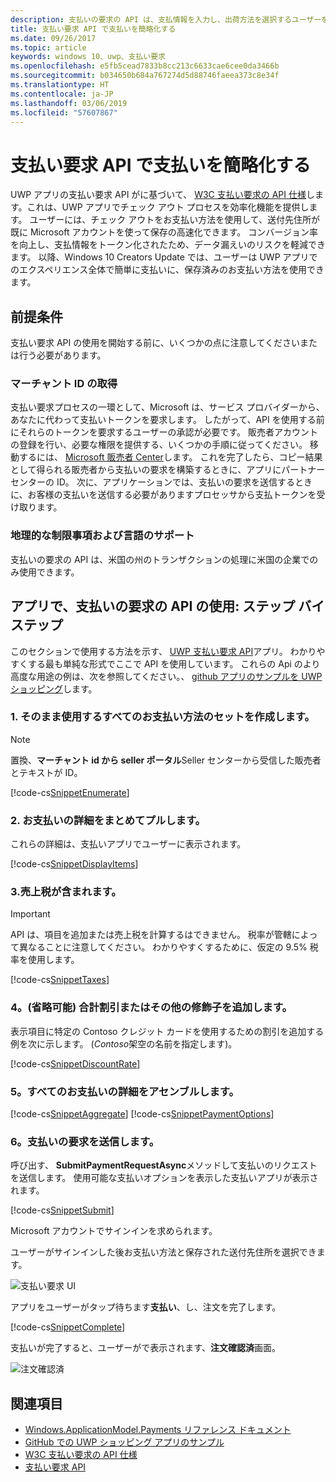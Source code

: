 ```yaml
---
description: 支払いの要求の API は、支払情報を入力し、出荷方法を選択するユーザーを要求する場合のプロセスをバイパスする UWP アプリの統合ソリューションを提供します。
title: 支払い要求 API で支払いを簡略化する
ms.date: 09/26/2017
ms.topic: article
keywords: windows 10、uwp、支払い要求
ms.openlocfilehash: e5fb5cead7833b8cc213c6633cae6cee0da3466b
ms.sourcegitcommit: b034650b684a767274d5d88746faeea373c8e34f
ms.translationtype: HT
ms.contentlocale: ja-JP
ms.lasthandoff: 03/06/2019
ms.locfileid: "57607867"
---
```

# <a name="simplify-payments-with-the-payment-request-api"></a>支払い要求 API で支払いを簡略化する
UWP アプリの支払い要求 API がに基づいて、 [W3C 支払い要求の API 仕様](https://w3c.github.io/browser-payment-api/)します。これは、UWP アプリでチェック アウト プロセスを効率化機能を提供します。 ユーザーには、チェック アウトをお支払い方法を使用して、送付先住所が既に Microsoft アカウントを使って保存の高速化できます。 コンバージョン率を向上し、支払情報をトークン化されたため、データ漏えいのリスクを軽減できます。 以降、Windows 10 Creators Update では、ユーザーは UWP アプリでのエクスペリエンス全体で簡単に支払いに、保存済みのお支払い方法を使用できます。

## <a name="prerequisites"></a>前提条件
支払い要求 API の使用を開始する前に、いくつかの点に注意してくださいまたは行う必要があります。

### <a name="getting-a-merchant-id"></a>マーチャント ID の取得
支払い要求プロセスの一環として、Microsoft は、サービス プロバイダーから、あなたに代わって支払いトークンを要求します。 したがって、API を使用する前にそれらのトークンを要求するユーザーの承認が必要です。  販売者アカウントの登録を行い、必要な権限を提供する、いくつかの手順に従ってください。 移動するには、 [Microsoft 販売者 Center](https://seller.microsoft.com/en-us/dashboard/registration/seller/?accountprogram=uwp)します。 これを完了したら、コピー結果として得られる販売者から支払いの要求を構築するときに、アプリにパートナー センターの ID。 次に、アプリケーションでは、支払いの要求を送信するときに、お客様の支払いを送信する必要がありますプロセッサから支払トークンを受け取ります。

### <a name="geographic-restrictions-and-language-support"></a>地理的な制限事項および言語のサポート
支払いの要求の API は、米国の州のトランザクションの処理に米国の企業でのみ使用できます。

## <a name="using-the-payment-request-api-in-your-app-step-by-step"></a>アプリで、支払いの要求の API の使用: ステップ バイ ステップ
このセクションで使用する方法を示す、 [UWP 支払い要求 API](https://docs.microsoft.com/en-us/uwp/api/windows.applicationmodel.payments)アプリ。 わかりやすくする最も単純な形式でここで API を使用しています。 これらの Api のより高度な用途の例は、次を参照してください。、 [github アプリのサンプルを UWP ショッピング](https://github.com/Microsoft/Windows-appsample-shopping)します。

### <a name="1-create-a-set-of-all-the-payment-options-that-you-accept"></a>1. そのまま使用するすべてのお支払い方法のセットを作成します。
> [!Note]
> 置換、**マーチャント id から seller ポータル**Seller センターから受信した販売者とテキストが ID。

[!code-cs[SnippetEnumerate](./code/PaymentsApiSample/PaymentsApiSample/MainPage.xaml.cs#SnippetEnumerate)]

### <a name="2-pull-the-payment-details-together"></a>2. お支払いの詳細をまとめてプルします。 

これらの詳細は、支払いアプリでユーザーに表示されます。 

[!code-cs[SnippetDisplayItems](./code/PaymentsApiSample/PaymentsApiSample/MainPage.xaml.cs#SnippetDisplayItems)]

### <a name="3-include-the-sales-tax"></a>3.売上税が含まれます。 

> [!Important]
> API は、項目を追加または売上税を計算するはできません。 税率が管轄によって異なることに注意してください。 わかりやすくするために、仮定の 9.5% 税率を使用します。

[!code-cs[SnippetTaxes](./code/PaymentsApiSample/PaymentsApiSample/MainPage.xaml.cs#SnippetTaxes)]

### <a name="4-optional--add-discounts-or-other-modifiers-to-the-total"></a>4。(省略可能) 合計割引またはその他の修飾子を追加します。 

表示項目に特定の Contoso クレジット カードを使用するための割引を追加する例を次に示します。 (*Contoso*架空の名前を指定します)。

[!code-cs[SnippetDiscountRate](./code/PaymentsApiSample/PaymentsApiSample/MainPage.xaml.cs#SnippetDiscountRate)]

### <a name="5-assemble-all-the-payment-details"></a>5。すべてのお支払いの詳細をアセンブルします。

[!code-cs[SnippetAggregate](./code/PaymentsApiSample/PaymentsApiSample/MainPage.xaml.cs#SnippetAggregate)]
[!code-cs[SnippetPaymentOptions](./code/PaymentsApiSample/PaymentsApiSample/MainPage.xaml.cs#SnippetPaymentOptions)]

### <a name="6-submit-the-payment-request"></a>6。支払いの要求を送信します。 

呼び出す、 **SubmitPaymentRequestAsync**メソッドして支払いのリクエストを送信します。 使用可能な支払いオプションを表示した支払いアプリが表示されます。

[!code-cs[SnippetSubmit](./code/PaymentsApiSample/PaymentsApiSample/MainPage.xaml.cs#SnippetSubmit)]

Microsoft アカウントでサインインを求められます。

ユーザーがサインインした後お支払い方法と保存された送付先住所を選択できます。

![支払い要求 UI](./images/33.png "支払い要求 UI")

アプリをユーザーがタップ待ちます**支払い**、し、注文を完了します。

[!code-cs[SnippetComplete](./code/PaymentsApiSample/PaymentsApiSample/MainPage.xaml.cs#SnippetComplete)]

支払いが完了すると、ユーザーがで表示されます、**注文確認済**画面。

![注文確認済](./images/44.png "順序の確認 ")

## <a name="see-also"></a>関連項目
- [Windows.ApplicationModel.Payments リファレンス ドキュメント](https://docs.microsoft.com/en-us/uwp/api/windows.applicationmodel.payments)
- [GitHub での UWP ショッピング アプリのサンプル](https://github.com/Microsoft/Windows-appsample-shopping)
- [W3C 支払い要求の API 仕様](https://www.w3.org/TR/payment-request/)
- [支払い要求 API ](https://docs.microsoft.com/en-us/microsoft-edge/dev-guide/device/payment-request-api)

